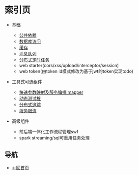 # 索引页
- 基础
  - [公共依赖](https://gaiyinaizhi.github.io/walk-spring-boot/walk-starter-base)
  - [数据库访问](https://gaiyinaizhi.github.io/walk-spring-boot/walk-ehdb)
  - [缓存](https://gaiyinaizhi.github.io/walk-spring-boot/walk-cache)
  - [消息队列](https://gaiyinaizhi.github.io/walk-spring-boot/walk-mq)
  - [分布式定时任务](https://gaiyinaizhi.github.io/walk-spring-boot/walk-scheduler)
  - web starter(cors/xss/upload/interceptor/session)
  - web token(由token id模式修改为基于jwt的token实现todo)
- 工具式可选组件
  - [快速参数映射及服务编排imapper](https://gaiyinaizhi.github.io/walk-spring-boot/tools/walk-imapper)
  - [动态测试桩](https://gaiyinaizhi.github.io/walk-spring-boot/tools/walk-mock)
  - [分布式追踪](https://gaiyinaizhi.github.io/walk-spring-boot/tools/walk-tracer)
  - [服务限流](https://gaiyinaizhi.github.io/walk-spring-boot/tools/walk-tools-limit)
  
- 高级组件
  - 前后端一体化工作流程管理swf
  - spark streaming/sql可重用任务处理
   
## 导航

- [<-回首页](https://gaiyinaizhi.github.io/) 

